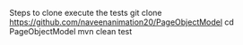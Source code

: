 Steps to clone execute the tests
git clone https://github.com/naveenanimation20/PageObjectModel
cd PageObjectModel
mvn clean test
